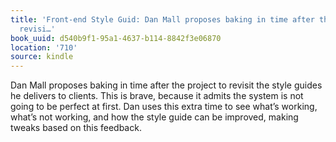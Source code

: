 ```yaml
---
title: 'Front-end Style Guid: Dan Mall proposes baking in time after the project to
  revisi…'
book_uuid: d540b9f1-95a1-4637-b114-8842f3e06870
location: '710'
source: kindle
---
```


Dan Mall proposes baking in time after the project to revisit the style guides he delivers to clients. This is brave, because it admits the system is not going to be perfect at first. Dan uses this extra time to see what’s working, what’s not working, and how the style guide can be improved, making tweaks based on this feedback.